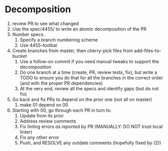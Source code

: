<!-- markdownlint-disable line-length -->
# Decomposition

1. review PR to see what changed
2. Use the spec/4455/ to write an atomic decomposition of the PR
3. Number specs.
   1. Specify a branch numbering scheme
   2. Use 4455-toolbar
4. Create branches from master, then cherry-pick files from
   add-files-to-bucket
    1. Use a follow-on commit if you need manual tweaks to support the
       decomposition
    2. Do one branch at a time (create, PR, review tests, fix), but write
       a TODO to ensure you do that for all the branches in the correct
       order (and with the proper PR dependencies)
    3. At the very end, review all the specs and identify gaps (but do
       not fix)
5. Go back and fix PRs to depend on the prior one (not all on master)
    1. make 01 depend on 00
6. Starting with 00, go through each PR in turn to:
    1. Update from its prior
    2. Address review comments
    3. Fix linting errors *as reported* by PR (MANUALLY: DO NOT trust
       local linter)
    4. Fix any other error
    5. Push, and RESOLVE any outdate comments (hopefully fixed by (2))
